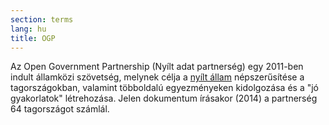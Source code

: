 ```yaml
---
section: terms
lang: hu
title: OGP
---
```


Az Open Government Partnership (Nyílt adat partnerség) egy 2011-ben indult államközi szövetség, melynek célja a [nyílt állam](../open-government/) népszerűsítése a tagországokban, valamint többoldalú egyezményeken kidolgozása és a "jó gyakorlatok" létrehozása. Jelen dokumentum írásakor (2014) a partnerség 64 tagországot számlál.
